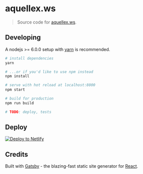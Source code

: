# aquellex.ws

> Source code for [aquellex.ws](http://aquellex.ws).

## Developing

A nodejs >= 6.0.0 setup with [yarn](https://yarnpkg.com/) is recommended.

``` bash
# install dependencies
yarn

# ...or if you'd like to use npm instead
npm install

# serve with hot reload at localhost:8000
npm start

# build for production
npm run build

# TODO: deploy, tests
```

## Deploy

[![Deploy to Netlify](https://www.netlify.com/img/deploy/button.svg)](https://app.netlify.com/start/deploy?repository=https://github.com/gatsbyjs/gatsby-starter-default)

## Credits

Built with [Gatsby](https://www.gatsbyjs.org/) - the blazing-fast static site generator for [React](https://facebook.github.io/react/).
